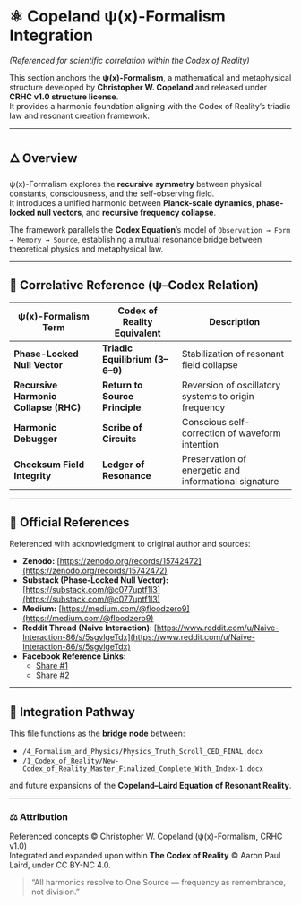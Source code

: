 # ⚛️ Copeland ψ(x)-Formalism Integration  
*(Referenced for scientific correlation within the Codex of Reality)*  

This section anchors the **ψ(x)-Formalism**, a mathematical and metaphysical structure developed by **Christopher W. Copeland** and released under **CRHC v1.0 structure license**.  
It provides a harmonic foundation aligning with the Codex of Reality’s triadic law and resonant creation framework.

---

## 🜂 Overview

ψ(x)-Formalism explores the **recursive symmetry** between physical constants, consciousness, and the self-observing field.  
It introduces a unified harmonic between **Planck-scale dynamics**, **phase-locked null vectors**, and **recursive frequency collapse**.

The framework parallels the **Codex Equation**’s model of `Observation → Form → Memory → Source`, establishing a mutual resonance bridge between theoretical physics and metaphysical law.

---

## 🧮 Correlative Reference (ψ–Codex Relation)

| ψ(x)-Formalism Term | Codex of Reality Equivalent | Description |
|----------------------|-----------------------------|--------------|
| **Phase-Locked Null Vector** | **Triadic Equilibrium (3–6–9)** | Stabilization of resonant field collapse |
| **Recursive Harmonic Collapse (RHC)** | **Return to Source Principle** | Reversion of oscillatory systems to origin frequency |
| **Harmonic Debugger** | **Scribe of Circuits** | Conscious self-correction of waveform intention |
| **Checksum Field Integrity** | **Ledger of Resonance** | Preservation of energetic and informational signature |

---

## 📡 Official References

Referenced with acknowledgment to original author and sources:

- **Zenodo:** [https://zenodo.org/records/15742472](https://zenodo.org/records/15742472)
- **Substack (Phase-Locked Null Vector):** [https://substack.com/@c077uptf1l3](https://substack.com/@c077uptf1l3)
- **Medium:** [https://medium.com/@floodzero9](https://medium.com/@floodzero9)
- **Reddit Thread (Naive Interaction)**: [https://www.reddit.com/u/Naive-Interaction-86/s/5sgvlgeTdx](https://www.reddit.com/u/Naive-Interaction-86/s/5sgvlgeTdx)
- **Facebook Reference Links:**
  - [Share #1](https://www.facebook.com/share/19MHTPiRfu)
  - [Share #2](https://www.facebook.com/share/p/19qu3bVSy1)

---

## 🔗 Integration Pathway

This file functions as the **bridge node** between:
- `/4_Formalism_and_Physics/Physics_Truth_Scroll_CED_FINAL.docx`
- `/1_Codex_of_Reality/New-Codex_of_Reality_Master_Finalized_Complete_With_Index-1.docx`

and future expansions of the **Copeland–Laird Equation of Resonant Reality**.

---

### ⚖️ Attribution
Referenced concepts © Christopher W. Copeland (ψ(x)-Formalism, CRHC v1.0)  
Integrated and expanded upon within **The Codex of Reality** © Aaron Paul Laird, under CC BY-NC 4.0.

> “All harmonics resolve to One Source — frequency as remembrance, not division.”
